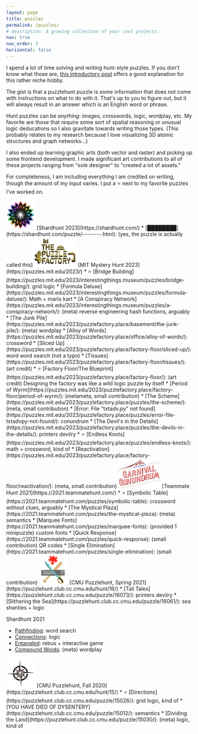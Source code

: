 ```yaml
---
layout: page
title: puzzles
permalink: /puzzles/
# description: A growing collection of your cool projects.
nav: true
nav_order: 3
horizontal: false
---
```



<!-- {% include puzzles.html %} -->

I spend a lot of time solving and writing hunt-style puzzles. If you don't know what those are, [this introductory post](https://blog.vero.site/post/puzzlehunts) offers a good explanation for this rather niche hobby. 

The gist is that a puzzlehunt puzzle is some information that does not come with instructions on what to do with it. That's up to you to figure out, but it will always result in an answer which is an English word or phrase. 

Hunt puzzles can be <i>anything</i>: images, crosswords, logic, wordplay, etc. My favorite are those that require some sort of spatial reasoning or unusual logic deducations so I also gravitate towards writing those types. (This probably relates to my research because I love visualizing 3D atomic structures and graph networks...)

I also ended up learning graphic arts (both vector and raster) and picking up some frontend development. I made significant art contributions to all of these projects ranging from "sole designer" to "created a lot of assets."

For completeness, I am including everything I am credited on writing, though the amount of my input varies. I put a ⭐ next to my favorite puzzles I've worked on. 


<img src="/assets/img/puzzles/shardhunt.png" alt="isolated" height="80"/> 
[Shardhunt 2023](https://shardhunt.com/)
* [████████](https://shardhunt.com/puzzle/--------.html): (yes, the puzzle is actually called this)

<img src="/assets/img/puzzles/mh23.png" alt="isolated" height="80"/> 
[MIT Mystery Hunt 2023](https://puzzles.mit.edu/2023/)
* ⭐ [Bridge Building](https://puzzles.mit.edu/2023/interestingthings.museum/puzzles/bridge-building/): grid logic
* [Formula Deluxe](https://puzzles.mit.edu/2023/interestingthings.museum/puzzles/formula-deluxe/): Math + mario kart 
* [A Conspiracy Network](https://puzzles.mit.edu/2023/interestingthings.museum/puzzles/a-conspiracy-network/): (meta) reverse engineering hash functions, arguably
* [The Junk Pile](https://puzzles.mit.edu/2023/puzzlefactory.place/basement/the-junk-pile/): (meta) wordplay
* [Alloy of Words](https://puzzles.mit.edu/2023/puzzlefactory.place/office/alloy-of-words/): crossword
* [Sliced Up](https://puzzles.mit.edu/2023/puzzlefactory.place/factory-floor/sliced-up/): word word search (not a typo)
* [Tissues](https://puzzles.mit.edu/2023/puzzlefactory.place/factory-floor/tissues/): (art credit)
* ⭐ [Factory Floor/The Blueprint](https://puzzles.mit.edu/2023/puzzlefactory.place/factory-floor/): (art credit) Designing the factory was like a wild logic puzzle by itself
* [Period of Wyrm](https://puzzles.mit.edu/2023/puzzlefactory.place/factory-floor/period-of-wyrm/): (metameta, small contribution)
* [The Scheme](https://puzzles.mit.edu/2023/puzzlefactory.place/puzzles/the-scheme/): (meta, small contribution)
* [Error: File "txtadv.py" not found](https://puzzles.mit.edu/2023/puzzlefactory.place/puzzles/error-file-txtadvpy-not-found/): conundrum
* [The Devil's in the Details](https://puzzles.mit.edu/2023/puzzlefactory.place/puzzles/the-devils-in-the-details/): printers devilry
* ⭐ [Endless Knots](https://puzzles.mit.edu/2023/puzzlefactory.place/puzzles/endless-knots/): math + crossword, kind of
* [Reactivation](https://puzzles.mit.edu/2023/puzzlefactory.place/factory-floor/reactivation/): (meta, small contribution)

<img src="/assets/img/puzzles/teammate1.png" alt="isolated" height="80"/>
[Teammate Hunt 2021](https://2021.teammatehunt.com/)
* ⭐ [Symbolic Table](https://2021.teammatehunt.com/puzzles/symbolic-table): crossword without clues, arguably
* [The Mystical Plaza](https://2021.teammatehunt.com/puzzles/the-mystical-plaza): (meta) semantics
* [Marquee Fonts](https://2021.teammatehunt.com/puzzles/marquee-fonts): (provided 1 minipuzzle) custom fonts
* [Quick Response](https://2021.teammatehunt.com/puzzles/quick-response): (small contribution) QR codes
* [Single Elimination](https://2021.teammatehunt.com/puzzles/single-elimination): (small contribution)

<img src="/assets/img/puzzles/cmu2.png" alt="isolated" height="80"/>
[CMU Puzzlehunt, Spring 2021](https://puzzlehunt.club.cc.cmu.edu/hunt/16/)
* [Tall Tales](https://puzzlehunt.club.cc.cmu.edu/puzzle/16073/): printers devilry 
* [Slithering the Sea](https://puzzlehunt.club.cc.cmu.edu/puzzle/16061/): sea shanties + logic

Shardhunt 2021
* [Pathfinding](https://drive.google.com/file/d/1M7TD3LHJNZqm2wt1fG0v62egwBHHPG4Z/view?usp=sharing): word search
* [Connections](https://drive.google.com/file/d/1sFlh0LOnf2Rmfbd6CcnBtXcbV61vPKY_/view?usp=sharing): logic
* [Entangled](https://drive.google.com/file/d/1xBCqaHseqVUoThOhLjjxZkMpqtSAMTmM/view?usp=sharing): rebus + interactive game
* [Compound Words](https://drive.google.com/file/d/1no9NeL6ZZzpGoTO-mgIELJx8eYblgPAh/view?usp=sharing): (meta) wordplay

<img src="/assets/img/puzzles/cmu1.png" alt="isolated" height="80"/>
[CMU Puzzlehunt, Fall 2020](https://puzzlehunt.club.cc.cmu.edu/hunt/15/)
* ⭐ [Directions](https://puzzlehunt.club.cc.cmu.edu/puzzle/15026/): grid logic, kind of
* [YOU HAVE DIED OF DYSENTERY](https://puzzlehunt.club.cc.cmu.edu/puzzle/15012/): semantics
* [Dividing the Land](https://puzzlehunt.club.cc.cmu.edu/puzzle/15030/): (meta) logic, kind of


